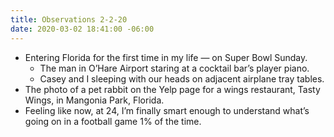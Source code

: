 ```yaml
---
title: Observations 2-2-20
date: 2020-03-02 18:41:00 -06:00
---
```


- Entering Florida for the first time in my life — on Super Bowl Sunday.
	- The man in O’Hare Airport staring at a cocktail bar’s player piano.
	- Casey and I sleeping with our heads on adjacent airplane tray tables.
- The photo of a pet rabbit on the Yelp page for a wings restaurant, Tasty Wings, in Mangonia Park, Florida.
- Feeling like now, at 24, I’m finally smart enough to understand what’s going on in a football game 1% of the time.